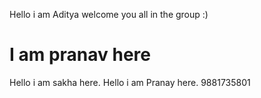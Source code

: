 Hello i am Aditya welcome you all in the group :)
# I am pranav here
Hello i am sakha here.
Hello i am Pranay here.
9881735801

